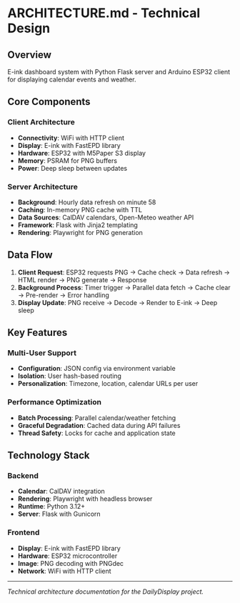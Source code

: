# ARCHITECTURE.md - Technical Design

## Overview

E-ink dashboard system with Python Flask server and Arduino ESP32 client for displaying calendar events and weather.

## Core Components

### Client Architecture
- **Connectivity**: WiFi with HTTP client
- **Display**: E-ink with FastEPD library
- **Hardware**: ESP32 with M5Paper S3 display
- **Memory**: PSRAM for PNG buffers
- **Power**: Deep sleep between updates

### Server Architecture
- **Background**: Hourly data refresh on minute 58
- **Caching**: In-memory PNG cache with TTL
- **Data Sources**: CalDAV calendars, Open-Meteo weather API
- **Framework**: Flask with Jinja2 templating
- **Rendering**: Playwright for PNG generation

## Data Flow

1. **Client Request**: ESP32 requests PNG → Cache check → Data refresh → HTML render → PNG generate → Response
2. **Background Process**: Timer trigger → Parallel data fetch → Cache clear → Pre-render → Error handling
3. **Display Update**: PNG receive → Decode → Render to E-ink → Deep sleep

## Key Features

### Multi-User Support
- **Configuration**: JSON config via environment variable
- **Isolation**: User hash-based routing
- **Personalization**: Timezone, location, calendar URLs per user

### Performance Optimization
- **Batch Processing**: Parallel calendar/weather fetching
- **Graceful Degradation**: Cached data during API failures
- **Thread Safety**: Locks for cache and application state

## Technology Stack

### Backend
- **Calendar**: CalDAV integration
- **Rendering**: Playwright with headless browser
- **Runtime**: Python 3.12+
- **Server**: Flask with Gunicorn

### Frontend
- **Display**: E-ink with FastEPD library
- **Hardware**: ESP32 microcontroller
- **Image**: PNG decoding with PNGdec
- **Network**: WiFi with HTTP client

---

*Technical architecture documentation for the DailyDisplay project.*
